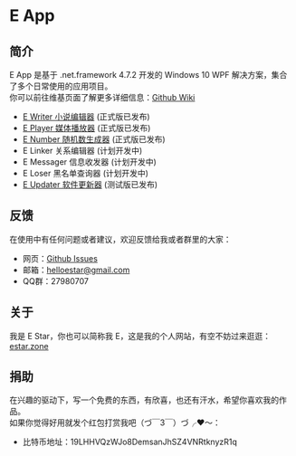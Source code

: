 # E App

## 简介
E App 是基于 .net.framework 4.7.2 开发的 Windows 10 WPF 解决方案，集合了多个日常使用的应用项目。  
你可以前往维基页面了解更多详细信息：[Github Wiki](https://github.com/HelloEStar/E.App/wiki)  
* [E Writer 小说编辑器](https://github.com/HelloEStar/E.App/wiki/E-Writer) (正式版已发布)
* [E Player 媒体播放器](https://github.com/HelloEStar/E.App/wiki/E-Player) (正式版已发布)
* [E Number 随机数生成器](https://github.com/HelloEStar/E.App/wiki/E-Number) (正式版已发布)
* E Linker 关系编辑器 (计划开发中)
* E Messager 信息收发器 (计划开发中)
* E Loser 黑名单查询器 (计划开发中)
* [E Updater 软件更新器](https://github.com/HelloEStar/E.App/wiki/E-Updater) (测试版已发布)

## 反馈
在使用中有任何问题或者建议，欢迎反馈给我或者群里的大家：
* 网页：[Github Issues](https://github.com/HelloEStar/E.App/issues)
* 邮箱：helloestar@gmail.com
* QQ群：27980707

## 关于
我是 E Star，你也可以简称我 E，这是我的个人网站，有空不妨过来逛逛：[estar.zone](http://estar.zone/)

## 捐助
在兴趣的驱动下，写一个免费的东西，有欣喜，也还有汗水，希望你喜欢我的作品。  
如果你觉得好用就发个红包打赏我吧（づ￣3￣）づ╭❤～：
* 比特币地址：19LHHVQzWJo8DemsanJhSZ4VNRtknyzR1q
